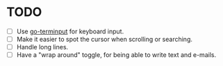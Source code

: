 # TODO

- [ ] Use [go-terminput](https://github.com/tj/go-terminput) for keyboard input.
- [ ] Make it easier to spot the cursor when scrolling or searching.
- [ ] Handle long lines.
- [ ] Have a "wrap around" toggle, for being able to write text and e-mails.
